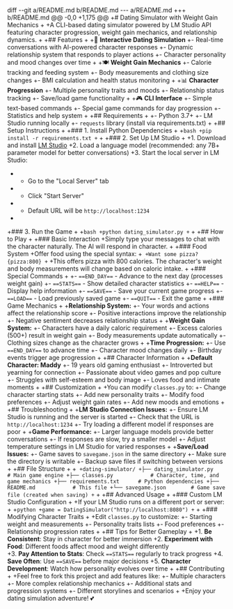 diff --git a/README.md b/README.md
--- a/README.md
+++ b/README.md
@@ -0,0 +1,175 @@
+# Dating Simulator with Weight Gain Mechanics
+
+A CLI-based dating simulator powered by LM Studio API featuring character progression, weight gain mechanics, and relationship dynamics.
+
+## Features
+
+🌹 **Interactive Dating Simulation**
+- Real-time conversations with AI-powered character responses
+- Dynamic relationship system that responds to player actions
+- Character personality and mood changes over time
+
+🍽️ **Weight Gain Mechanics**
+- Calorie tracking and feeding system
+- Body measurements and clothing size changes
+- BMI calculation and health status monitoring
+
+📊 **Character Progression**
+- Multiple personality traits and moods
+- Relationship status tracking
+- Save/load game functionality
+
+🎮 **CLI Interface**
+- Simple text-based commands
+- Special game commands for day progression
+- Statistics and help system
+
+## Requirements
+
+- Python 3.7+
+- LM Studio running locally
+- `requests` library (install via requirements.txt)
+
+## Setup Instructions
+
+### 1. Install Python Dependencies
+
+```bash
+pip install -r requirements.txt
+```
+
+### 2. Set Up LM Studio
+
+1. Download and install [LM Studio](https://lmstudio.ai/)
+2. Load a language model (recommended: any 7B+ parameter model for better conversations)
+3. Start the local server in LM Studio:
+   - Go to the "Local Server" tab
+   - Click "Start Server"
+   - Default URL will be `http://localhost:1234`
+
+### 3. Run the Game
+
+```bash
+python dating_simulator.py
+```
+
+## How to Play
+
+### Basic Interaction
+Simply type your messages to chat with the character naturally. The AI will respond in character.
+
+### Food System
+Offer food using the special syntax:
+```
+Want some pizza? {pizza:800}
+```
+This offers pizza with 800 calories. The character's weight and body measurements will change based on caloric intake.
+
+### Special Commands
+
+- `==END_DAY==` - Advance to the next day (processes weight gain)
+- `==STATS==` - Show detailed character statistics
+- `==HELP==` - Display help information
+- `==SAVE==` - Save your current game progress
+- `==LOAD==` - Load previously saved game
+- `==QUIT==` - Exit the game
+
+### Game Mechanics
+
+**Relationship System:**
+- Your words and actions affect the relationship score
+- Positive interactions improve the relationship
+- Negative sentiment decreases relationship status
+
+**Weight Gain System:**
+- Characters have a daily caloric requirement
+- Excess calories (500+) result in weight gain
+- Body measurements update automatically
+- Clothing sizes change as the character grows
+
+**Time Progression:**
+- Use `==END_DAY==` to advance time
+- Character mood changes daily
+- Birthday events trigger age progression
+
+## Character Information
+
+**Default Character: Maddy**
+- 19 years old gaming enthusiast
+- Introverted but yearning for connection
+- Passionate about video games and pop culture
+- Struggles with self-esteem and body image
+- Loves food and intimate moments
+
+## Customization
+
+You can modify `classes.py` to:
+- Change character starting stats
+- Add new personality traits
+- Modify food preferences
+- Adjust weight gain rates
+- Add new moods and emotions
+
+## Troubleshooting
+
+**LM Studio Connection Issues:**
+- Ensure LM Studio is running and the server is started
+- Check that the URL is `http://localhost:1234`
+- Try loading a different model if responses are poor
+
+**Game Performance:**
+- Larger language models provide better conversations
+- If responses are slow, try a smaller model
+- Adjust temperature settings in LM Studio for varied responses
+
+**Save/Load Issues:**
+- Game saves to `savegame.json` in the same directory
+- Make sure the directory is writable
+- Backup save files if switching between versions
+
+## File Structure
+
+```
+dating-simulator/
+├── dating_simulator.py    # Main game engine
+├── classes.py            # Character, time, and game mechanics
+├── requirements.txt      # Python dependencies
+├── README.md            # This file
+└── savegame.json        # Game save file (created when saving)
+```
+
+## Advanced Usage
+
+### Custom LM Studio Configuration
+
+If your LM Studio runs on a different port or server:
+
+```python
+game = DatingSimulator("http://localhost:8080")
+```
+
+### Modifying Character Traits
+
+Edit `classes.py` to customize:
+- Starting weight and measurements
+- Personality traits lists
+- Food preferences
+- Relationship progression rates
+
+## Tips for Better Gameplay
+
+1. **Be Consistent**: Stay in character for better immersion
+2. **Experiment with Food**: Different foods affect mood and weight differently  
+3. **Pay Attention to Stats**: Check `==STATS==` regularly to track progress
+4. **Save Often**: Use `==SAVE==` before major decisions
+5. **Character Development**: Watch how personality evolves over time
+
+## Contributing
+
+Feel free to fork this project and add features like:
+- Multiple characters
+- More complex relationship mechanics
+- Additional stats and progression systems
+- Different storylines and scenarios
+
+Enjoy your dating simulation adventure! 💕
